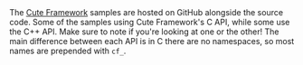 [](/header.md ':include')

<br>

The [Cute Framework](https://github.com/RandyGaul/cute_framework/tree/master/samples) samples are hosted on GitHub alongside the source code. Some of the samples using Cute Framework's C API, while some use the C++ API. Make sure to note if you're looking at one or the other! The main difference between each API is in C there are no namespaces, so most names are prepended with `cf_`.
